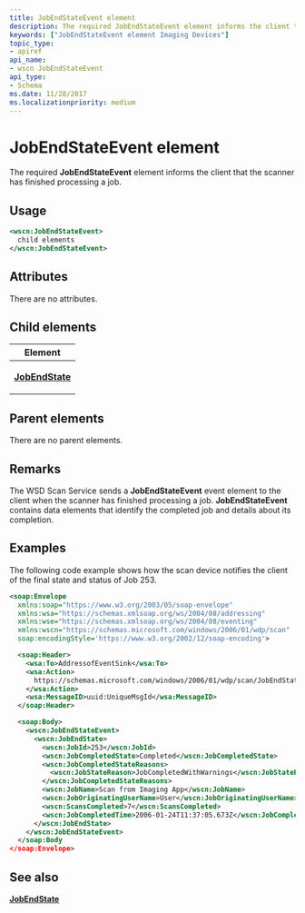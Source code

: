 ```yaml
---
title: JobEndStateEvent element
description: The required JobEndStateEvent element informs the client that the scanner has finished processing a job.
keywords: ["JobEndStateEvent element Imaging Devices"]
topic_type:
- apiref
api_name:
- wscn JobEndStateEvent
api_type:
- Schema
ms.date: 11/28/2017
ms.localizationpriority: medium
---
```


# JobEndStateEvent element


The required **JobEndStateEvent** element informs the client that the scanner has finished processing a job.

## Usage

```xml
<wscn:JobEndStateEvent>
  child elements
</wscn:JobEndStateEvent>
```

## Attributes

There are no attributes.

## Child elements


<table>
<colgroup>
<col width="100%" />
</colgroup>
<thead>
<tr class="header">
<th>Element</th>
</tr>
</thead>
<tbody>
<tr class="odd">
<td><p><a href="jobendstate.md" data-raw-source="[&lt;strong&gt;JobEndState&lt;/strong&gt;](jobendstate.md)"><strong>JobEndState</strong></a></p></td>
</tr>
</tbody>
</table>

## Parent elements


There are no parent elements.

## Remarks

The WSD Scan Service sends a **JobEndStateEvent** event element to the client when the scanner has finished processing a job. **JobEndStateEvent** contains data elements that identify the completed job and details about its completion.

## Examples

The following code example shows how the scan device notifies the client of the final state and status of Job 253.

```xml
<soap:Envelope
  xmlns:soap="https://www.w3.org/2003/05/soap-envelope"
  xmlns:wsa="https://schemas.xmlsoap.org/ws/2004/08/addressing"
  xmlns:wse="https://schemas.xmlsoap.org/ws/2004/08/eventing"
  xmlns:wscn="https://schemas.microsoft.com/windows/2006/01/wdp/scan"
  soap:encodingStyle='https://www.w3.org/2002/12/soap-encoding'>

  <soap:Header>
    <wsa:To>AddressofEventSink</wsa:To>
    <wsa:Action>
      https://schemas.microsoft.com/windows/2006/01/wdp/scan/JobEndStateEvent
    </wsa:Action>
    <wsa:MessageID>uuid:UniqueMsgId</wsa:MessageID>
  </soap:Header>

  <soap:Body>
    <wscn:JobEndStateEvent>
      <wscn:JobEndState>
        <wscn:JobId>253</wscn:JobId>
        <wscn:JobCompletedState>Completed</wscn:JobCompletedState>
        <wscn:JobCompletedStateReasons>
          <wscn:JobStateReason>JobCompletedWithWarnings</wscn:JobStateReason>
        </wscn:JobCompletedStateReasons>
        <wscn:JobName>Scan from Imaging App</wscn:JobName>
        <wscn:JobOriginatingUserName>User</wscn:JobOriginatingUserName>
        <wscn:ScansCompleted>7</wscn:ScansCompleted>
        <wscn:JobCompletedTime>2006-01-24T11:37:05.673Z</wscn:JobCompletedTime>
      </wscn:JobEndState>
    </wscn:JobEndStateEvent>
  </soap:Body
</soap:Envelope>
```

## See also


[**JobEndState**](jobendstate.md)

 

 






